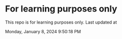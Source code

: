 # For learning purposes only
This repo is for learning purposes only.
Last updated at

Monday, January 8, 2024 9:50:18 PM

